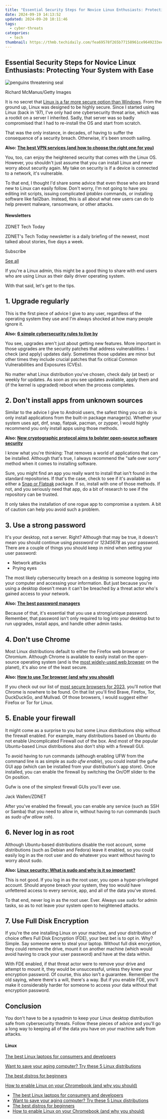 ```yaml
---
title: "Essential Security Steps for Novice Linux Enthusiasts: Protecting Your System with Ease"
date: 2024-09-19 14:13:52
updated: 2024-09-20 10:11:46
tags:
  - cyber-threats
categories:
  - tech
thumbnail: https://thmb.techidaily.com/fea69578f265b77158961ce9649233eee0ace50ab1ad8d0ca655a5decd1786bf.jpg
---
```


## Essential Security Steps for Novice Linux Enthusiasts: Protecting Your System with Ease

![penguins threatening seal](https://www.zdnet.com/a/img/resize/fba2fa5404af40fd68488037c5567d5cacd23987/2023/10/09/e0ce6b74-3b82-43f7-9e95-363efe7bccc6/gettyimages-904833442.jpg?auto=webp&width=1280)

Richard McManus/Getty Images

It is no secret that [Linux is a far more secure option than Windows](https://www.zdnet.com/article/if-youre-looking-to-up-your-desktop-computer-security-linux-might-be-your-best-bet/). From the ground up, Linux was designed to be highly secure. Since I started using Linux (back in '97), I've only had one cybersecurity threat arise, which was a rootkit on a server I inherited. Sadly, that server was so badly compromised that I had to re-install the OS and start from scratch.

That was the only instance, in decades, of having to suffer the consequence of a security breach. Otherwise, it's been smooth sailing.

**Also:** [**The best VPN services (and how to choose the right one for you)**](https://www.zdnet.com/article/best-vpn/)

You, too, can enjoy the heightened security that comes with the Linux OS. However, you shouldn't just assume that you can install Linux and never worry about security again. My take on security is if a device is connected to a network, it's vulnerable. 

To that end, I thought I'd share some advice that even those who are brand new to Linux can easily follow. Don't worry, I'm not going to have you editing init scripts, issuing complicated _iptables_ commands, or installing software like fail2ban. Instead, this is all about what new users can do to help prevent malware, ransomware, or other attacks.

#### Newsletters

ZDNET Tech Today

ZDNET's Tech Today newsletter is a daily briefing of the newest, most talked about stories, five days a week.

 Subscribe

[See all](https://www.zdnet.com/newsletters/)

If you're a Linux admin, this might be a good thing to share with end users who are using Linux as their daily driver operating system.

With that said, let's get to the tips.

## 1\. Upgrade regularly

This is the first piece of advice I give to any user, regardless of the operating system they use and I'm always shocked at how many people ignore it.

**Also: [6 simple cybersecurity rules to live by](https://www.zdnet.com/article/6-simple-cybersecurity-rules-to-live-by/)**

You see, upgrades aren't just about getting new features. More important in those upgrades are the security patches that address vulnerabilities. I check (and apply) updates daily. Sometimes those updates are minor but other times they include crucial patches that fix critical Common Vulnerabilities and Exposures (CVEs). 

No matter what Linux distribution you've chosen, check daily (at best) or weekly for updates. As soon as you see updates available, apply them and (if the kernel is upgraded) reboot when the process completes.

## 2\. Don't install apps from unknown sources

Similar to the advice I give to Android users, the safest thing you can do is only install applications from the built-in package manager(s). Whether your system uses apt, dnf, snap, flatpak, pacman, or zypper, I would highly recommend you only install apps using those methods.

**Also: [New cryptographic protocol aims to bolster open-source software security](https://www.zdnet.com/article/new-cryptographic-protocol-aims-to-bolster-open-source-software-security/)**

I know what you're thinking: That removes a world of applications that can be installed. Although that's true, I always recommend the "safe over sorry" method when it comes to installing software.

Sure, you might find an app you really want to install that isn't found in the standard repositories. If that's the case, check to see if it's available as either a [Snap or Flatpak](https://www.zdnet.com/article/why-snap-and-flatpak-make-linux-a-better-os-for-the-average-user/) package. If so, install with one of those methods. If not, and you seriously need that app, do a bit of research to see if the repository can be trusted.

It only takes the installation of one rogue app to compromise a system. A bit of caution can help you avoid such a problem.

## 3\. Use a strong password

It's your desktop, not a server. Right? Although that may be true, it doesn't mean you should continue using _password_ or _12345678_ as your password. There are a couple of things you should keep in mind when setting your user password:

* Network attacks
* Prying eyes

The most likely cybersecurity breach on a desktop is someone logging into your computer and accessing your information. But just because you're using a desktop doesn't mean it can't be breached by a threat actor who's gained access to your network. 

**Also: [The best password managers](https://www.zdnet.com/article/best-password-manager/)**

Because of that, it's essential that you use a strong/unique password. Remember, that password isn't only required to log into your desktop but to run upgrades, install apps, and handle other admin tasks.

## 4\. Don't use Chrome

Most Linux distributions default to either the Firefox web browser or Chromium. Although Chrome is available to easily install on the open-source operating system (and is the [most widely-used web browser](https://www.zdnet.com/home-and-office/networking/chrome-is-obviously-the-top-browser-but-you-wont-believe-whats-2/) on the planet), it's also one of the least secure. 

**Also: [How to use Tor browser (and why you should)](https://www.zdnet.com/article/how-to-use-tor-browser-and-why-you-should/)**

If you check out our list of [most secure browsers for 2023](https://www.zdnet.com/article/best-browser-for-privacy/), you'll notice that Chrome is nowhere to be found. On that list you'll find Brave, Firefox, Tor, DuckDuckGo, and Mullvad. Of those browsers, I would suggest either Firefox or Tor for Linux. 

## 5\. Enable your firewall

It might come as a surprise to you but some Linux distributions ship without the firewall enabled. For example, many distributions based on Ubuntu do not enable Uncomplicated Firewall out of the box. And most of the popular Ubuntu-based Linux distributions also don't ship with a firewall GUI. 

To avoid having to run commands (although enabling UFW from the command line is as simple as _sudo ufw enable_), you could install the gufw GUI app (which can be installed from your distribution's app store). Once installed, you can enable the firewall by switching the On/Off slider to the On position.

Gufw is one of the simplest firewall GUIs you'll ever use.

Jack Wallen/ZDNET

After you've enabled the firewall, you can enable any service (such as SSH or Samba) that you need to allow in, without having to run commands (such as _sudo ufw allow ssh_). 

## 6\. Never log in as root

Although Ubuntu-based distributions disable the root account, some distributions (such as Debian and Fedora) leave it enabled, so you could easily log in as the root user and do whatever you want without having to worry about sudo. 

**Also: [Linux security: What is sudo and why is it so important?](https://www.zdnet.com/article/why-sudo-is-so-important-in-linux-and-how-to-use-it/)**

This is not good. If you log in as the root user, you open a hyper-privileged account. Should anyone breach your system, they too would have unfettered access to every service, app, and all of the data you've stored.

To that end, never log in as the root user. Ever. Always use _sudo_ for admin tasks, so as to not leave your system open to heightened attacks.

## 7\. Use Full Disk Encryption

If you're the one installing Linux on your machine, and your distribution of choice offers Full Disk Encryption (FDE), your best bet is to opt in. Why? Simple. Say someone were to steal your laptop. Without full disk encryption, they could remove the drive, mount it on another machine (which would avoid having to crack your user password) and have at the data within.

With FDE enabled, if that threat actor were to remove your drive and attempt to mount it, they would be unsuccessful, unless they knew your encryption password. Of course, this also isn't a guarantee. Remember the old saying, where there's a will, there's a way. But if you enable FDE, you'll make it considerably harder for someone to access your data without that encryption password.

## Conclusion

You don't have to be a sysadmin to keep your Linux desktop distribution safe from cybersecurity threats. Follow these pieces of advice and you'll go a long way to keeping all of the data you have on your machine safe from attacks.

#### Linux

[The best Linux laptops for consumers and developers](https://www.zdnet.com/article/best-linux-laptop/ "The best Linux laptops for consumers and developers")

[Want to save your aging computer? Try these 5 Linux distributions](https://www.zdnet.com/article/want-to-save-your-old-computer-try-these-5-linux-distributions/ "Want to save your aging computer? Try these 5 Linux distributions")

[The best distros for beginners](https://www.zdnet.com/article/best-linux-desktops-for-beginners/ "The best distros for beginners")

[How to enable Linux on your Chromebook (and why you should)](https://www.zdnet.com/article/how-to-enable-linux-on-your-chromebook-and-why-you-should/ "How to enable Linux on your Chromebook (and why you should)")

* [The best Linux laptops for consumers and developers](https://www.zdnet.com/article/best-linux-laptop/ "The best Linux laptops for consumers and developers")
* [Want to save your aging computer? Try these 5 Linux distributions](https://www.zdnet.com/article/want-to-save-your-old-computer-try-these-5-linux-distributions/ "Want to save your aging computer? Try these 5 Linux distributions")
* [The best distros for beginners](https://www.zdnet.com/article/best-linux-desktops-for-beginners/ "The best distros for beginners")
* [How to enable Linux on your Chromebook (and why you should)](https://www.zdnet.com/article/how-to-enable-linux-on-your-chromebook-and-why-you-should/ "How to enable Linux on your Chromebook (and why you should)")

<ins class="adsbygoogle"
     style="display:block"
     data-ad-format="autorelaxed"
     data-ad-client="ca-pub-7571918770474297"
     data-ad-slot="1223367746"></ins>



<ins class="adsbygoogle"
     style="display:block"
     data-ad-client="ca-pub-7571918770474297"
     data-ad-slot="8358498916"
     data-ad-format="auto"
     data-full-width-responsive="true"></ins>
